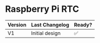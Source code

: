 # Raspberry Pi RTC

| Version | Last Changelog | Ready? |
| ------- | -------------- | ------ |
| V1 | Initial design | ✅
